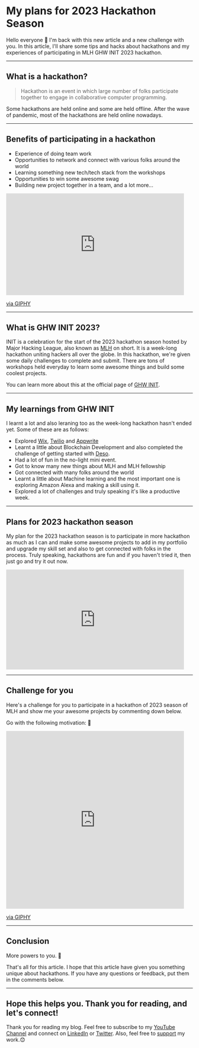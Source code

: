 # My plans for 2023 Hackathon Season

Hello everyone 👋 I'm back with this new article and a new challenge with you. In this article, I'll share some tips and hacks about hackathons and my experiences of participating in MLH GHW INIT 2023 hackathon.

---

## What is a hackathon?

> Hackathon is an event in which large number of folks participate together to engage in collaborative computer programming.

Some hackathons are held online and some are held offline. After the wave of pandemic, most of the hackathons are held online nowadays.

---

## Benefits of participating in a hackathon

- Experience of doing team work
- Opportunities to network and connect with various folks around the world
- Learning something new tech/tech stack from the workshops
- Opportunities to win some awesome swag
- Building new project together in a team, and a lot more...

<iframe src="https://giphy.com/embed/TdfyKrN7HGTIY" width="480" height="275" frameBorder="0" class="giphy-embed" allowFullScreen></iframe><p><a href="https://giphy.com/gifs/happy-spongebob-squarepants-patrick-TdfyKrN7HGTIY">via GIPHY</a></p>

---

## What is GHW INIT 2023?

INIT is a celebration for the start of the 2023 hackathon season hosted by Major Hacking League, also known as [MLH](https://mlh.io) on short. It is a week-long hackathon uniting hackers all over the globe. In this hackathon, we're given some daily challenges to complete and submit. There are tons of workshops held everyday to learn some awesome things and build some coolest projects.

You can learn more about this at the official page of [GHW INIT](https://ghw.mlh.io/init).

---

## My learnings from GHW INIT
I learnt a lot and also leraning too as the week-long hackathon hasn't ended yet. Some of these are as follows:
- Explored [Wix](https://www.wix.com/), [Twilio](http://www.twilio.com/) and [Appwrite](https://appwrite.io/)
- Learnt a little about Blockchain Development and also completed the challenge of getting started with [Deso](https://www.deso.org/).
- Had a lot of fun in the no-light mini event.
- Got to know many new things about MLH and MLH fellowship
- Got connected with many folks around the world
- Learnt a little about Machine learning and the most important one is exploring Amazon Alexa and making a skill using it.
- Explored a lot of challenges and truly speaking it's like a productive week.

---

## Plans for 2023 hackathon season
My plan for the 2023 hackathon season is to participate in more hackathon as much as I can and make some awesome projects to add in my portfolio and upgrade my skill set and also to get connected with folks in the process. Truly speaking, hackathons are fun and if you haven't tried it, then just go and try it out now. 

<div style="width:480px"><iframe allow="fullscreen" frameBorder="0" height="270" src="https://giphy.com/embed/m0KdJp0YSqt6a77GfE/video" width="480"></iframe></div>

---

## Challenge for you
Here's a challenge for you to participate in a hackathon of 2023 season of MLH and show me your awesome projects by commenting down below.

Go with the following motivation: 💪

<iframe src="https://giphy.com/embed/PjCYZIG4slHoM8G3Ad" width="480" height="480" frameBorder="0" class="giphy-embed" allowFullScreen></iframe><p><a href="https://giphy.com/gifs/thespanishprincess-starz-royalty-the-spanish-princess-PjCYZIG4slHoM8G3Ad">via GIPHY</a></p>

---

## Conclusion
More powers to you. 💪 

That's all for this article. I hope that this article have given you something unique about hackathons. If you have any questions or feedback, put them in the comments below. 

---

## Hope this helps you. Thank you for reading, and let's connect!
Thank you for reading my blog. Feel free to subscribe to my [YouTube Channel](https://www.youtube.com/channel/UCsuzc8lqAbgUYo4yzpjtfSw) and connect on [LinkedIn](https://www.linkedin.com/in/susmita-dey-15a15a210/) or [Twitter](https://twitter.com/its_SusmitaDey).
Also, feel free to [support](https://www.buymeacoffee.com/susmitadey) my work.😊
